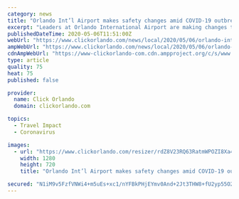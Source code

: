 ```yaml
---
category: news
title: "Orlando Int’l Airport makes safety changes amid COVID-19 outbreak"
excerpt: "Leaders at Orlando International Airport are making changes to the flying process as they prepare for air travel to resume during the coronavirus pandemic. Officials say they will be adding markers at security checkpoints and ticket counters to visually remind passengers to practice social distancing."
publishedDateTime: 2020-05-06T11:51:00Z
webUrl: "https://www.clickorlando.com/news/local/2020/05/06/orlando-intl-airport-makes-safety-changes-amid-covid-19-outbreak/"
ampWebUrl: "https://www.clickorlando.com/news/local/2020/05/06/orlando-intl-airport-makes-safety-changes-amid-covid-19-outbreak/?outputType=amp"
cdnAmpWebUrl: "https://www-clickorlando-com.cdn.ampproject.org/c/s/www.clickorlando.com/news/local/2020/05/06/orlando-intl-airport-makes-safety-changes-amid-covid-19-outbreak/?outputType=amp"
type: article
quality: 75
heat: 75
published: false

provider:
  name: Click Orlando
  domain: clickorlando.com

topics:
  - Travel Impact
  - Coronavirus

images:
  - url: "https://www.clickorlando.com/resizer/rdZ8V23RQ63RatmWPOZI8Xa4qWw=/1280x720/smart/arc-anglerfish-arc2-prod-gmg.s3.amazonaws.com/public/MPKU5PNMQFETFKVCSGS4PCLY7Q.jpg"
    width: 1280
    height: 720
    title: "Orlando Int’l Airport makes safety changes amid COVID-19 outbreak"

secured: "N1iM9v5FzfVNWi4+m5uEs+xc1/nYFBkPHjEYmv0And+2Jt3THW8+fU2yp55O2k/T8WqItcSZS6GL9pTwwMxxSD6hRUzf4+faEflCmfbxemKAyIx1u47MpIqUVtsMuVET1M6vxCkAb81TVXUynfaZgda99ukiK2d0J5ambsGwft08Uyd2Mraxl9BxJ7R3XpJk5w49+iLmDMWMUr9sr9Odw1lFYg4j2yri5MOFaZWW9xKiRaSgElKp2Ox934wjz9eVgG0GefPZ9/M8/XeLTQotQzr/js4uBAMGJBuh1N6rbVqwo4NVLQ/Iu6b/fozVPyYd;uQrSH9BQB1mXfWsHJxpJug=="
---
```



